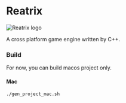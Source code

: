 # Reatrix
![Reatrix logo](https://raw.githubusercontent.com/PocoyoChow/Reatrix/master/examples/mac/ReatrixDemo/ReatrixDemo/Assets.xcassets/AppIcon.appiconset/reatrix_icon_128.png)

A cross platform game engine written by C++.

### Build

For now, you can build macos project only.

#### Mac

```bash
./gen_project_mac.sh
```
